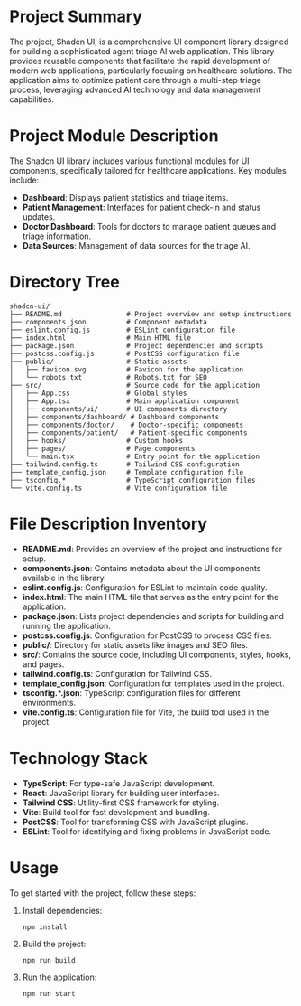 # Project Summary
The project, Shadcn UI, is a comprehensive UI component library designed for building a sophisticated agent triage AI web application. This library provides reusable components that facilitate the rapid development of modern web applications, particularly focusing on healthcare solutions. The application aims to optimize patient care through a multi-step triage process, leveraging advanced AI technology and data management capabilities.

# Project Module Description
The Shadcn UI library includes various functional modules for UI components, specifically tailored for healthcare applications. Key modules include:
- **Dashboard**: Displays patient statistics and triage items.
- **Patient Management**: Interfaces for patient check-in and status updates.
- **Doctor Dashboard**: Tools for doctors to manage patient queues and triage information.
- **Data Sources**: Management of data sources for the triage AI.

# Directory Tree
```
shadcn-ui/
├── README.md                # Project overview and setup instructions
├── components.json          # Component metadata
├── eslint.config.js         # ESLint configuration file
├── index.html               # Main HTML file
├── package.json             # Project dependencies and scripts
├── postcss.config.js        # PostCSS configuration file
├── public/                  # Static assets
│   ├── favicon.svg          # Favicon for the application
│   └── robots.txt           # Robots.txt for SEO
├── src/                     # Source code for the application
│   ├── App.css              # Global styles
│   ├── App.tsx              # Main application component
│   ├── components/ui/       # UI components directory
│   ├── components/dashboard/ # Dashboard components
│   ├── components/doctor/    # Doctor-specific components
│   ├── components/patient/   # Patient-specific components
│   ├── hooks/               # Custom hooks
│   ├── pages/               # Page components
│   └── main.tsx             # Entry point for the application
├── tailwind.config.ts       # Tailwind CSS configuration
├── template_config.json     # Template configuration file
├── tsconfig.*               # TypeScript configuration files
└── vite.config.ts           # Vite configuration file
```

# File Description Inventory
- **README.md**: Provides an overview of the project and instructions for setup.
- **components.json**: Contains metadata about the UI components available in the library.
- **eslint.config.js**: Configuration for ESLint to maintain code quality.
- **index.html**: The main HTML file that serves as the entry point for the application.
- **package.json**: Lists project dependencies and scripts for building and running the application.
- **postcss.config.js**: Configuration for PostCSS to process CSS files.
- **public/**: Directory for static assets like images and SEO files.
- **src/**: Contains the source code, including UI components, styles, hooks, and pages.
- **tailwind.config.ts**: Configuration for Tailwind CSS.
- **template_config.json**: Configuration for templates used in the project.
- **tsconfig.*.json**: TypeScript configuration files for different environments.
- **vite.config.ts**: Configuration file for Vite, the build tool used in the project.

# Technology Stack
- **TypeScript**: For type-safe JavaScript development.
- **React**: JavaScript library for building user interfaces.
- **Tailwind CSS**: Utility-first CSS framework for styling.
- **Vite**: Build tool for fast development and bundling.
- **PostCSS**: Tool for transforming CSS with JavaScript plugins.
- **ESLint**: Tool for identifying and fixing problems in JavaScript code.

# Usage
To get started with the project, follow these steps:
1. Install dependencies:
   ```
   npm install
   ```
2. Build the project:
   ```
   npm run build
   ```
3. Run the application:
   ```
   npm run start
   ```
